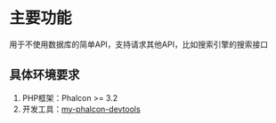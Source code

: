 # 主要功能

用于不使用数据库的简单API，支持请求其他API，比如搜索引擎的搜索接口

## 具体环境要求

1. PHP框架：Phalcon >= 3.2
2. 开发工具：[my-phalcon-devtools](https://github.com/yinxingping/my-phalcon-devtools)


